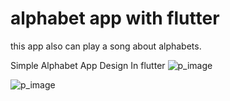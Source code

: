# alphabet app with flutter

this app also can play a song about alphabets.

Simple Alphabet App Design In flutter
![p_image](https://i.ibb.co/zbn1DYW/alphabet-2.png)

![p_image](https://i.ibb.co/zbn1DYW/alphabet-1.png)

